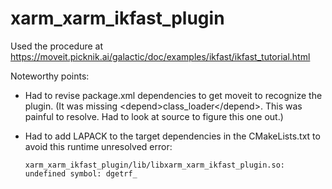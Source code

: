 # xarm_xarm_ikfast_plugin

Used the procedure at https://moveit.picknik.ai/galactic/doc/examples/ikfast/ikfast_tutorial.html

Noteworthy points:
* Had to revise package.xml dependencies to get moveit to recognize the plugin.  (It was missing \<depend\>class_loader\</depend\>.  This was painful to resolve.  Had to look at source to figure this one out.)
* Had to add LAPACK to the target dependencies in the CMakeLists.txt to avoid this runtime unresolved error:
      
      xarm_xarm_ikfast_plugin/lib/libxarm_xarm_ikfast_plugin.so: undefined symbol: dgetrf_
